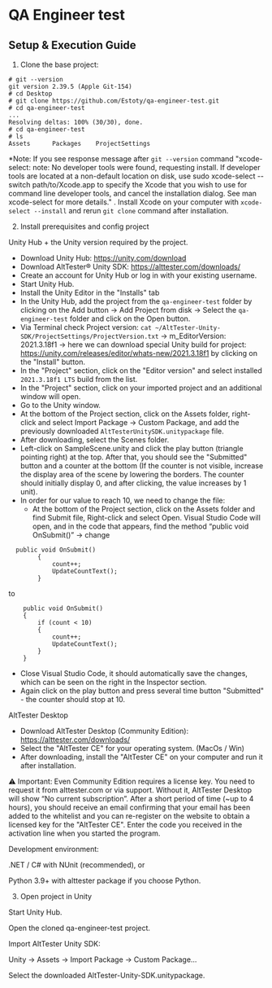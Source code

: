 # **QA Engineer test**

## Setup & Execution Guide
1. Clone the base project:
```
# git --version
git version 2.39.5 (Apple Git-154) 
# cd Desktop
# git clone https://github.com/Estoty/qa-engineer-test.git
# cd qa-engineer-test
...
Resolving deltas: 100% (30/30), done.
# cd qa-engineer-test 
# ls
Assets		Packages	ProjectSettings
```

*Note: If you see response message after `git --version` command "xcode-select: note: No developer tools were found, requesting install. If developer tools are located at a non-default location on disk, use sudo xcode-select --switch path/to/Xcode.app to specify the Xcode that you wish to use for command line developer tools, and cancel the installation dialog. See man xcode-select for more details." . Install Xcode on your computer with `xcode-select --install` and rerun `git clone` command after installation.


2. Install prerequisites and config project

Unity Hub + the Unity version required by the project.

- Download Unity Hub: https://unity.com/download
- Download AltTester® Unity SDK: https://alttester.com/downloads/
- Create an account for Unity Hub or log in with your existing username.
- Start Unity Hub.
- Install the Unity Editor in the "Installs" tab
- In the Unity Hub, add the project from the `qa-engineer-test` folder by clicking on the Add button → Add Project from disk → Select the `qa-engineer-test` folder and click on the Open button.
- Via Terminal check Project version: `cat ~/AltTester-Unity-SDK/ProjectSettings/ProjectVersion.txt` → m_EditorVersion: 2021.3.18f1 → here we can download special Unity build for project: https://unity.com/releases/editor/whats-new/2021.3.18f1 by clicking on the "Install" button.
- In the "Project" section, click on the "Editor version" and select installed `2021.3.18f1 LTS` build from the list.
- In the "Project" section, click on your imported project and an additional window will open.
- Go to the Unity window.
- At the bottom of the Project section, click on the Assets folder, right-click and select Import Package → Custom Package, and add the previously downloaded `AltTesterUnitySDK.unitypackage` file.
- After downloading, select the Scenes folder.
- Left-click on SampleScene.unity and click the play button (triangle pointing right) at the top. After that, you should see the "Submitted" button and a counter at the bottom (If the counter is not visible, increase the display area of the scene by lowering the borders. The counter should initially display 0, and after clicking, the value increases by 1 unit).
- In order for our value to reach 10, we need to change the file:
  - At the bottom of the Project section, click on the Assets folder and find Submit file, Right-click and select Open. Visual Studio Code will open, and in the code that appears, find the method “public void OnSubmit()” → change 
```
  public void OnSubmit()
        {
            count++;
            UpdateCountText();
        }
  ```
to 
```
    public void OnSubmit()
    {
        if (count < 10)
        {
            count++;
            UpdateCountText();
        }
    }
```
  - Close Visual Studio Code, it should automatically save the changes, which can be seen on the right in the Inspector section.
  - Again click on the play button and press several time button "Submitted" - the counter should stop at 10.



AltTester Desktop

- Download AltTester Desktop (Community Edition): https://alttester.com/downloads/
- Select the "AltTester CE" for your operating system. (MacOs / Win)
- After downloading, install the "AltTester CE" on your computer and run it after installation.

⚠️ Important: Even Community Edition requires a license key. You need to request it from alttester.com or via support. Without it, AltTester Desktop will show “No current subscription”. After a short period of time (~up to 4 hours), you should receive an email confirming that your email has been added to the whitelist and you can re-register on the website to obtain a licensed key for the "AltTester CE". Enter the code you received in the activation line when you started the program.



Development environment:

.NET / C# with NUnit (recommended), or

Python 3.9+ with alttester package if you choose Python.


3. Open project in Unity

Start Unity Hub.

Open the cloned qa-engineer-test project.

Import AltTester Unity SDK:

Unity → Assets → Import Package → Custom Package...

Select the downloaded AltTester-Unity-SDK.unitypackage.
